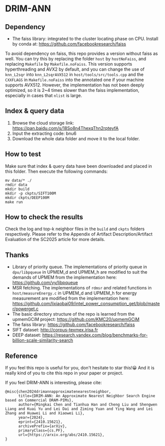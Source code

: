 # DRIM-ANN
## Dependency
* The faiss library: integrated to the cluster locating phase on CPU. Install by conda at: https://github.com/facebookresearch/faiss
  
To avoid dependency on faiss, this repo provides a version without faiss as well. You can try this by replacing the folder `host` by `hostNoFaiss`, and replacing `Makefile` by `Makefile.noFaiss`. This version supports hyperthreading and AVX2 by default, and you can change the use of `knn_L2sqr` into `knn_L2sqrAVX512` in `host/tools/src/tools.cpp` and the `CXXFLAGS` in `Makefile.noFaiss` into the annotated one if your machine supports AVX512. However, the implementation has not been deeply optimized, so it is 2~4 times slower than the faiss implementation, especially in cases that `nlist` is large.
## Index & query data
1. Browse the cloud storage link: https://pan.baidu.com/s/18So8n4ThexqThn2rpteyfA
2. Input the extracting code: bnu6
3. Download the whole data folder and move it to the local folder.
## How to test
Make sure that index & query data have been downloaded and placed in this folder. Then execute the following commands:
```
mv data/* ./
rmdir data
mkdir build
mkdir -p ckpts/SIFT100M
mkdir ckpts/DEEP100M
make run
```
## How to check the results
Check the log and top-k neighbor files in the `build` and `ckpts` folders respectively. Please refer to the Appendix of Artifact Description/Artifact Evaluation of the SC2025 article for more details.
## Thanks
 * Library of priority queue. The implementations of priority queue in `dpu/libpqueue` in UPMEM_d and UPMEM_h are modified to suit the demands of UPMEM from the implementation here: https://github.com/vy/libpqueue
 * MSR fetching. The implementations of `rdmsr` and related functions in `host/measureEnergy.c` in UPMEM_d and UPMEM_h for energy measurement are modified from the implementation here: https://github.com/lixiaobai09/intel_power_consumption_get/blob/master/powerget.c
 * The basic directory structure of the repo is learned from the upmemGCiM project: https://github.com/KMC20/upmemGCiM
 * The faiss library: https://github.com/facebookresearch/faiss
 * SIFT dataset: http://corpus-texmex.irisa.fr
 * DEEP dataset: https://research.yandex.com/blog/benchmarks-for-billion-scale-similarity-search
## Reference
If you feel this repo is useful for you, don't hesitate to star this!😀 And it is really kind of you to cite this repo in your paper or project.

If you feel DRIM-ANN is interesting, please cite:

```
@misc{chen2024drimannapproximatenearestneighbor,
      title={DRIM-ANN: An Approximate Nearest Neighbor Search Engine based on Commercial DRAM-PIMs}, 
      author={Mingkai Chen and Tianhua Han and Cheng Liu and Shengwen Liang and Kuai Yu and Lei Dai and Ziming Yuan and Ying Wang and Lei Zhang and Huawei Li and Xiaowei Li},
      year={2024},
      eprint={2410.15621},
      archivePrefix={arXiv},
      primaryClass={cs.PF},
      url={https://arxiv.org/abs/2410.15621}, 
}
```

